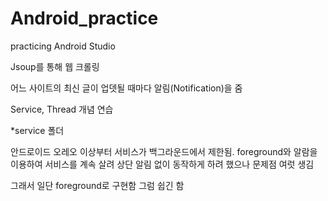 # Android_practice
 practicing Android Studio

Jsoup를 통해 웹 크롤링

어느 사이트의 최신 글이 업뎃될 때마다 알림(Notification)을 줌

Service, Thread 개념 연습


*service 폴더

안드로이드 오레오 이상부터 서비스가 백그라운드에서 제한됨.
foreground와 알람을 이용하여 서비스를 계속 살려 상단 알림 없이 동작하게 하려 했으나 문제점 여럿 생김

그래서 일단 foreground로 구현함 그럼 쉽긴 함
